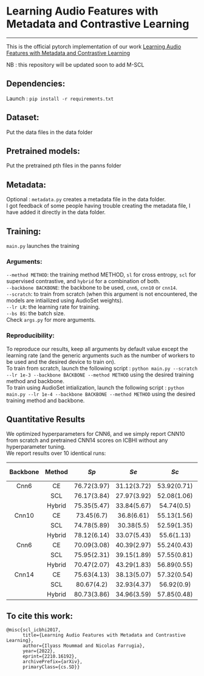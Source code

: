 # Learning Audio Features with Metadata and Contrastive Learning
-----
This is the official pytorch implementation of our work [Learning Audio Features with Metadata and Contrastive Learning](https://arxiv.org/abs/2210.16192)

NB : this repository will be updated soon to add M-SCL

## Dependencies:
Launch : ```pip install -r requirements.txt```

## Dataset:
Put the data files in the data folder

## Pretrained models:
Put the pretrained pth files in the panns folder

## Metadata:
Optional : ```metadata.py``` creates a metadata file in the data folder. \
I got feedback of some people having trouble creating the metadata file, I have added it directly in the data folder.

## Training:
```main.py``` launches the training
### Arguments:
```--method METHOD```: the training method METHOD, ``sl`` for cross entropy, ``scl`` for supervised contrastive, and ``hybrid`` for a combination of both. \
```--backbone BACKBONE```: the backbone to be used, ``cnn6``, ``cnn10`` or ``cnn14``. \
```--scratch```: to train from scratch (when this argument is not encountered, the models are intiailized using AudioSet weights). \
```--lr LR```: the learning rate for training. \
```--bs BS```: the batch size. \
Check ```args.py``` for more arguments.
### Reproducibility:
To reproduce our results, keep all arguments by default value except the learning rate (and the generic arguments such as the number of workers to be used and the desired device to train on). \
To train from scratch, launch the following script : ```python main.py --scratch --lr 1e-3 --backbone BACKBONE --method METHOD``` using the desired training method and backbone. \
To train using AudioSet intialization, launch the following script : ```python main.py --lr 1e-4 --backbone BACKBONE --method METHOD``` using the desired training method and backbone.

## Quantitative Results
We optimized hyperparameters for CNN6, and we simply report CNN10 from scratch and pretrained CNN14 scores on ICBHI without any hyperparameter tuning. \
We report results over 10 identical runs:

| Backbone | Method |     _Sp_    |     _Se_    |     _Sc_    | # of Params | Ext. Dataset |
|:--------:|:------:|:-----------:|:-----------:|:-----------:|:-----------:|:------------:|
|   Cnn6   |   CE   | 76.72(3.97) | 31.12(3.72) | 53.92(0.71) |     4.3     |       -      |
|          |   SCL  | 76.17(3.84) | 27.97(3.92) | 52.08(1.06) |             |              |
|          | Hybrid | 75.35(5.47) | 33.84(5.67) |  54.74(0.5) |             |              |
|   Cnn10  |   CE   |  73.45(6.7) |  36.8(6.61) | 55.13(1.56) |     4.8     |       -      |
|          |   SCL  | 74.78(5.89) |  30.38(5.5) | 52.59(1.35) |             |              |
|          | Hybrid | 78.12(6.14) | 33.07(5.43) |  55.6(1.13) |             |              |
|   Cnn6   |   CE   | 70.09(3.08) | 40.39(2.97) | 55.24(0.43) |     4.3     |   AudioSet   |
|          |   SCL  | 75.95(2.31) | 39.15(1.89) | 57.55(0.81) |             |              |
|          | Hybrid | 70.47(2.07) | 43.29(1.83) | 56.89(0.55) |             |              |
|   Cnn14  |   CE   | 75.63(4.13) | 38.13(5.07) | 57.32(0.54) |     75.4    |   AudioSet   |
|          |   SCL  |  80.67(4.2) | 32.93(4.37) |  56.92(0.9) |             |              |
|          | Hybrid | 80.73(3.86) | 34.96(3.59) | 57.85(0.48) |             |              |


## To cite this work:
```
@misc{scl_icbhi2017,
      title={Learning Audio Features with Metadata and Contrastive Learning}, 
      author={Ilyass Moummad and Nicolas Farrugia},
      year={2022},
      eprint={2210.16192},
      archivePrefix={arXiv},
      primaryClass={cs.SD}}
```

